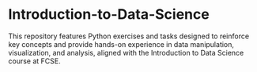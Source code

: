 # Introduction-to-Data-Science
This repository features Python exercises and tasks designed to reinforce key concepts and provide hands-on experience in data manipulation, visualization, and analysis, aligned with the Introduction to Data Science course at FCSE.
